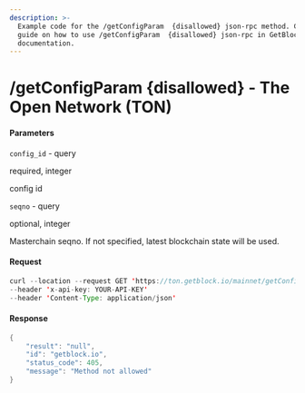 ```yaml
---
description: >-
  Example code for the /getConfigParam  {disallowed} json-rpc method. Сomplete
  guide on how to use /getConfigParam  {disallowed} json-rpc in GetBlock.io Web3
  documentation.
---
```


# /getConfigParam {disallowed} - The Open Network (TON)

#### Parameters

`config_id` - query

required, integer

config id

`seqno` - query

optional, integer

Masterchain seqno. If not specified, latest blockchain state will be used.

#### Request

```java
curl --location --request GET 'https://ton.getblock.io/mainnet/getConfigParam' 
--header 'x-api-key: YOUR-API-KEY' 
--header 'Content-Type: application/json'
```

#### Response

```java
{
    "result": "null",
    "id": "getblock.io",
    "status_code": 405,
    "message": "Method not allowed"
}
```
